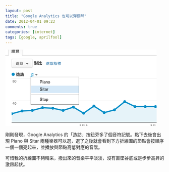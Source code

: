 ```yaml
---
layout: post
title: "Google Analytics 也可以彈鋼琴"
date: 2012-04-01 09:23
comments: true
categories: [internet]
tags: [google, aprilfool]
---
```


![image](/images/2012/2012-04-01-google-analytics-piano.png)

剛剛發現，Google Analytics 的「造訪」按鈕旁多了個音符記號。點下去後會出現 Piano 與 Sitar 兩種樂器可以選，選了之後就會看到下方折線圖的節點會按順序一個一個亮起來，並播放與節點高低對應的音階。

可惜我的折線圖不夠精采，撥出來的音樂平平淡淡，沒有直墜谷底或是步步高昇的激昂起伏。